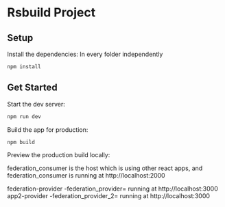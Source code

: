 # Rsbuild Project

## Setup

Install the dependencies: In every folder independently

```
npm install
```

## Get Started

Start the dev server:

```bash
npm run dev
```

Build the app for production:

```
npm build
```

Preview the production build locally:

federation_consumer is the host which is using other react apps,
and federation_consumer is running at http://localhost:2000

federation-provider -federation_provider= running at http://localhost:3000
app2-provider -federation_provider_2= running at http://localhost:3000 